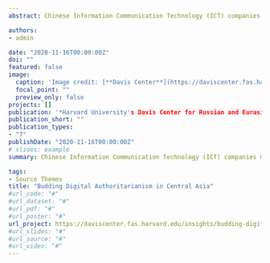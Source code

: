 ```yaml
---
abstract: Chinese Information Communication Technology (ICT) companies mass produce digital surveillance technology and export it globally, which may cause the expansion of Digital Authoritarianism across the developing world. Looking specifically at Central Asia, it is clear that authoritarian regimes are quickly developing their surveillance capacity by importing advanced cameras and facial recognition systems as part of "Safe City" initiatives. The implications for state-surveillance in the developing world are dire. 

authors:
- admin

date: "2020-11-16T00:00:00Z"
doi: ""
featured: false
image:
  caption: 'Image credit: [**Davis Center**](https://daviscenter.fas.harvard.edu/insights/budding-digital-authoritarianism-central-asia)'
  focal_point: ""
  preview_only: false
projects: []
publication: '*Harvard University's Davis Center for Russian and Eurasian Studies*'
publication_short: ""
publication_types:
- "7"
publishDate: "2020-11-16T00:00:00Z"
# slides: example
summary: Chinese Information Communication Technology (ICT) companies mass produce digital surveillance technology and export it globally, which may cause the expansion of Digital Authoritarianism across the developing world. Looking specifically at Central Asia, it is clear that authoritarian regimes are quickly developing their surveillance capacity by importing advanced cameras and facial recognition systems as part of "Safe City" initiatives. The implications for state-surveillance in the developing world are dire. 

tags:
- Source Themes
title: "Budding Digital Authoritarianism in Central Asia" 
#url_code: "#"
#url_dataset: "#"
#url_pdf: "#" 
#url_poster: "#"
url_project: https://daviscenter.fas.harvard.edu/insights/budding-digital-authoritarianism-central-asia
#url_slides: "#"
#url_source: "#"
#url_video: "#"
---
```



